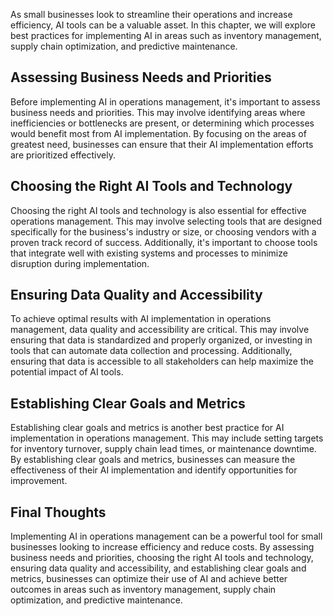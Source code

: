 
As small businesses look to streamline their operations and increase efficiency, AI tools can be a valuable asset. In this chapter, we will explore best practices for implementing AI in areas such as inventory management, supply chain optimization, and predictive maintenance.

Assessing Business Needs and Priorities
---------------------------------------

Before implementing AI in operations management, it's important to assess business needs and priorities. This may involve identifying areas where inefficiencies or bottlenecks are present, or determining which processes would benefit most from AI implementation. By focusing on the areas of greatest need, businesses can ensure that their AI implementation efforts are prioritized effectively.

Choosing the Right AI Tools and Technology
------------------------------------------

Choosing the right AI tools and technology is also essential for effective operations management. This may involve selecting tools that are designed specifically for the business's industry or size, or choosing vendors with a proven track record of success. Additionally, it's important to choose tools that integrate well with existing systems and processes to minimize disruption during implementation.

Ensuring Data Quality and Accessibility
---------------------------------------

To achieve optimal results with AI implementation in operations management, data quality and accessibility are critical. This may involve ensuring that data is standardized and properly organized, or investing in tools that can automate data collection and processing. Additionally, ensuring that data is accessible to all stakeholders can help maximize the potential impact of AI tools.

Establishing Clear Goals and Metrics
------------------------------------

Establishing clear goals and metrics is another best practice for AI implementation in operations management. This may include setting targets for inventory turnover, supply chain lead times, or maintenance downtime. By establishing clear goals and metrics, businesses can measure the effectiveness of their AI implementation and identify opportunities for improvement.

Final Thoughts
--------------

Implementing AI in operations management can be a powerful tool for small businesses looking to increase efficiency and reduce costs. By assessing business needs and priorities, choosing the right AI tools and technology, ensuring data quality and accessibility, and establishing clear goals and metrics, businesses can optimize their use of AI and achieve better outcomes in areas such as inventory management, supply chain optimization, and predictive maintenance.
